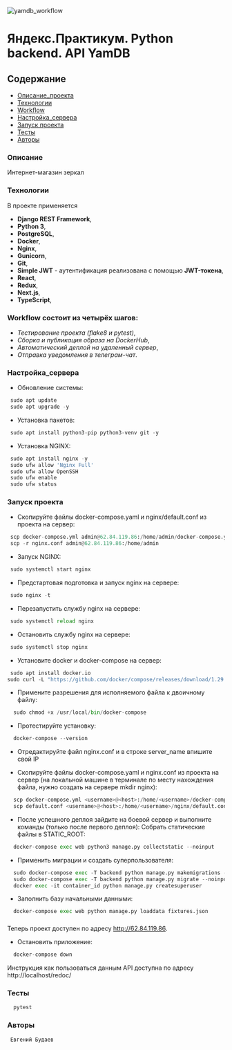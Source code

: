 ![yamdb_workflow](https://github.com/EvgeniyBudaev/eccomerce_fullstack_mirrorlook_v3/actions/workflows/main.yml/badge.svg)

# Яндекс.Практикум. Python backend. API YamDB

## Содержание
- [Описание_проекта](#Описание_проекта)
- [Технологии](#Технологии)
- [Workflow](#Workflow)
- [Настройка_сервера](#Настройка_сервера)
- [Запуск проекта](#Запуск_проекта)
- [Тесты](#Тесты)
- [Авторы](#Авторы)

### <a name="Описание_проекта">Описание</a>

Интернет-магазин зеркал

### <a name="Технологии">Технологии</a>

В проекте применяется
- **Django REST Framework**,
- **Python 3**,
- **PostgreSQL**,
- **Docker**,
- **Nginx**,
- **Gunicorn**,
- **Git**,
- **Simple JWT** - аутентификация реализована с помощью **JWT-токена**,
- **React**,
- **Redux**,
- **Next.js**,
- **TypeScript**,

### <a name="Workflow">Workflow состоит из четырёх шагов:</a>
- *Тестирование проекта (flake8 и pytest)*,
- *Сборка и публикация образа на DockerHub*,
- *Автоматический деплой на удаленный сервер*,
- *Отправка уведомления в телеграм-чат*.

### <a name="Настройка_сервера">Настройка_сервера</a>

- Обновление системы:

```python
 sudo apt update
 sudo apt upgrade -y  
```

- Установка пакетов:

```python
 sudo apt install python3-pip python3-venv git -y 
```

- Установка NGINX:

```python
 sudo apt install nginx -y
 sudo ufw allow 'Nginx Full'
 sudo ufw allow OpenSSH 
 sudo ufw enable 
 sudo ufw status 
```

### <a name="Запуск_проекта">Запуск проекта</a>

- Скопируйте файлы docker-compose.yaml и nginx/default.conf из проекта на сервер:

```python
 scp docker-compose.yml admin@62.84.119.86:/home/admin/docker-compose.yml
 scp -r nginx.conf admin@62.84.119.86:/home/admin
```

- Запуск NGINX:

```python
 sudo systemctl start nginx 
```

- Предстартовая подготовка и запуск nginx на сервере:

```python
 sudo nginx -t
```

- Перезапустить службу nginx на сервере:

```python
 sudo systemctl reload nginx
```

- Остановить службу nginx на сервере:

```python
 sudo systemctl stop nginx
```

- Установите docker и docker-compose на сервер:

```python
 sudo apt install docker.io
sudo curl -L "https://github.com/docker/compose/releases/download/1.29.2/docker-compose-$(uname -s)-$(uname -m)" -o /usr/local/bin/docker-compose
```

- Примените разрешения для исполняемого файла к двоичному файлу:

```python
  sudo chmod +x /usr/local/bin/docker-compose
```

- Протестируйте установку:

```python
  docker-compose --version
```

-  Отредактируйте файл nginx.conf и в строке server_name впишите свой IP

- Скопируйте файлы docker-compose.yaml и nginx.conf из проекта на сервер
  (на локальной машине в терминале по месту нахождения файла,
  нужно создать на сервере mkdir nginx):

```python
  scp docker-compose.yml <username>@<host>:/home/<username>/docker-compose.yml
  scp default.conf <username>@<host>:/home/<username>/nginx/default.conf
```

- После успешного деплоя зайдите на боевой сервер и выполните команды (только после первого деплоя):
  Собрать статические файлы в STATIC_ROOT:
```python
  docker-compose exec web python3 manage.py collectstatic --noinput
```

- Применить миграции и создать суперпользователя:

```python
  sudo docker-compose exec -T backend python manage.py makemigrations --noinput
  sudo docker-compose exec -T backend python manage.py migrate --noinput
  docker exec -it container_id python manage.py createsuperuser
```

- Заполнить базу начальными данными:

```python
  docker-compose exec web python manage.py loaddata fixtures.json
```

###
Теперь проект доступен по адресу http://62.84.119.86.

- Остановить приложение:

```python
  docker-compose down
```


Инструкция как пользоваться данным API доступна по адресу http://localhost/redoc/

### <a name="Тесты">Тесты</a>
```python
  pytest
```

### <a name="Авторы">Авторы</a>
```
 Евгений Будаев
```